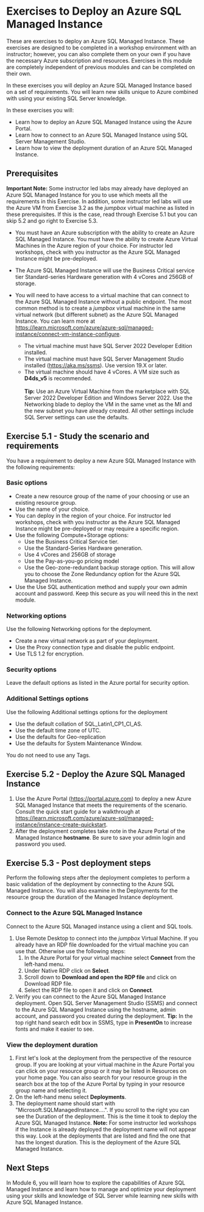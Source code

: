 # Exercises to Deploy an Azure SQL Managed Instance

These are exercises to deploy an Azure SQL Managed Instance. These exercises are designed to be completed in a workshop environment with an instructor; however, you can also complete them on your own if you have the necessary Azure subscription and resources. Exercises in this module are completely independent of previous modules and can be completed on their own.

In these exercises you will deploy an Azure SQL Managed Instance based on a set of requirements. You will learn new skills unique to Azure combined with using your existing SQL Server knowledge.

In these exercises you will:

- Learn how to deploy an Azure SQL Managed Instance using the Azure Portal.
- Learn how to connect to an Azure SQL Managed Instance using SQL Server Management Studio.
- Learn how to view the deployment duration of an Azure SQL Managed Instance.

## Prerequisites

**Important Note:** Some instructor led labs may already have deployed an Azure SQL Managed Instance for you to use which meets all the requirements in this Exercise. In addition, some instructor led labs will use the Azure VM from Exercise 3.2 as the *jumpbox* virtual machine as listed in these prerequisites. If this is the case, read through Exercise 5.1 but you can skip 5.2 and go right to Exercise 5.3. 

- You must have an Azure subscription with the ability to create an Azure SQL Managed Instance. You must have the ability to create Azure Virtual Machines in the Azure region of your choice. For instructor led workshops, check with you instructor as the Azure SQL Managed Instance might be pre-deployed.
- The Azure SQL Managed Instance will use the Business Critical service tier Standard-series Hardware generation with 4 vCores and 256GB of storage.
- You will need to have access to a virtual machine that can connect to the Azure SQL Managed Instance without a public endpoint. The most common method is to create a *jumpbox* virtual machine in the same virtual network (but different subnet) as the Azure SQL Managed Instance. You can learn more at https://learn.microsoft.com/azure/azure-sql/managed-instance/connect-vm-instance-configure.

    - The virtual machine must have SQL Server 2022 Developer Edition installed.
    - The virtual machine must have SQL Server Management Studio installed (https://aka.ms/ssms). Use version 19.X or later.
    - The virtual machine should have 4 vCores. A VM size such as **D4ds_v5** is recommended.<br><br>
**Tip:** Use an Azure Virtual Machine from the marketplace with SQL Server 2022 Developer Edition and Windows Server 2022. Use the Networking blade to deploy the VM in the same vnet as the MI and the new subnet you have already created. All other settings include SQL Server settings can use the defaults.

## Exercise 5.1 - Study the scenario and requirements

You have a requirement to deploy a new Azure SQL Managed Instance with the following requirements:

### Basic options

- Create a new resource group of the name of your choosing or use an existing resource group.
- Use the name of your choice.
- You can deploy in the region of your choice. For instructor led workshops, check with you instructor as the Azure SQL Managed Instance might be pre-deployed or may require a specific region.
- Use the following Compute+Storage options:
    - Use the Business Critical Service tier.
    - Use the Standard-Series Hardware generation.
    - Use 4 vCores and 256GB of storage
    - Use the Pay-as-you-go pricing model
    - Use the Geo-zone-redundant backup storage option. This will allow you to choose the Zone Redundancy option for the Azure SQL Managed Instance.
- Use the Use SQL authentication method and supply your own admin account and password. Keep this secure as you will need this in the next module.

### Networking options

Use the following Networking options for the deployment.

- Create a new virtual network as part of your deployment.
- Use the Proxy connection type and disable the public endpoint.
- Use TLS 1.2 for encryption.

### Security options

Leave the default options as listed in the Azure portal for security option.

### Additional Settings options

Use the following Additional settings options for the deployment

- Use the default collation of SQL_Latin1_CP1_CI_AS.
- Use the default time zone of UTC.
- Use the defaults for Geo-replication
- Use the defaults for System Maintenance Window.

You do not need to use any Tags.

## Exercise 5.2 - Deploy the Azure SQL Managed Instance

1. Use the Azure Portal (https://portal.azure.com) to deploy a new Azure SQL Managed Instance that meets the requirements of the scenario. Consult the quick start guide for a walkthrough at https://learn.microsoft.com/azure/azure-sql/managed-instance/instance-create-quickstart.
1. After the deployment completes take note in the Azure Portal of the Managed Instance **hostname**. Be sure to save your admin login and password you used.

## Exercise 5.3 - Post deployment steps

Perform the following steps after the deployment completes to perform a basic validation of the deployment by connecting to the Azure SQL Managed Instance. You will also examine in the Deployments for the resource group the duration of the Managed Instance deployment.

### Connect to the Azure SQL Managed Instance

Connect to the Azure SQL Managed instance using a client and SQL tools.

1. Use Remote Desktop to connect into the *jumpbox* Virtual Machine. If you already have an RDP file downloaded for the virtual machine you can use that. Otherwise use the following steps:
    1. In the Azure Portal for your virtual machine select **Connect** from the left-hand menu.
    1. Under Native RDP click on **Select**.
    1. Scroll down to **Download and open the RDP file** and click on Download RDP file.
    1. Select the RDP file to open it and click on **Connect**.
1. Verify you can connect to the Azure SQL Managed Instance deployment. Open SQL Server Management Studio (SSMS) and connect to the Azure SQL Managed Instance using the hostname, admin account, and password you created during the deployment. **Tip:**  In the top right hand search edit box in SSMS, type in **PresentOn** to increase fonts and make it easier to see.

### View the deployment duration

1. First let's look at the deployment from the perspective of the resource group. If you are looking at your virtual machine in the Azure Portal you can click on your resource group or it may be listed in Resources on your home page. You can also search for your resource group in the search box at the top of the Azure Portal by typing in your resource group name and selecting it.
1. On the left-hand menu select **Deployments**.
1. The deployment name should start with "Microsoft.SQLManagedInstance....". If you scroll to the right you can see the Duration of the deployment. This is the time it took to deploy the Azure SQL Managed Instance. **Note:** For some instructor led workshops if the Instance is already deployed the deployment name will not appear this way. Look at the deployments that are listed and find the one that has the longest duration. This is the deployment of the Azure SQL Managed Instance.

## Next Steps

In Module 6, you will learn how to explore the capabilities of Azure SQL Managed Instance and learn how to manage and optimize your deployment using your skills and knowledge of SQL Server while learning new skills with Azure SQL Managed Instance.